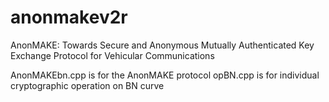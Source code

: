 # anonmakev2r
AnonMAKE: Towards Secure and Anonymous Mutually Authenticated Key Exchange Protocol for Vehicular Communications

AnonMAKEbn.cpp is for the AnonMAKE protocol
opBN.cpp is for individual cryptographic operation on BN curve
